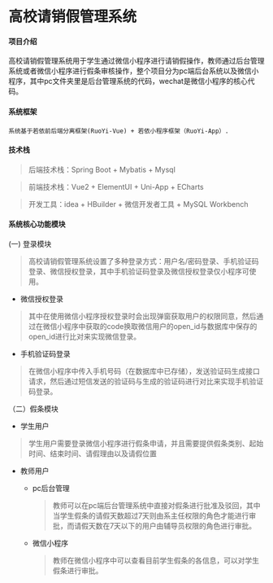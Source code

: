 # 高校请销假管理系统

#### 项目介绍

高校请销假管理系统用于学生通过微信小程序进行请销假操作，教师通过后台管理系统或者微信小程序进行假条审核操作，整个项目分为pc端后台系统以及微信小程序，其中pc文件夹里是后台管理系统的代码，wechat是微信小程序的核心代码。

#### 系统框架

    系统基于若依前后端分离框架(RuoYi-Vue) + 若依小程序框架（RuoYi-App）.

#### 技术栈

> 后端技术栈：Spring Boot + Mybatis + Mysql
    
> 前端技术栈：Vue2 + ElementUI + Uni-App + ECharts
    
> 开发工具：idea + HBuilder + 微信开发者工具 + MySQL Workbench

#### 系统核心功能模块

(一) 登录模块

> 高校请销假管理系统设置了多种登录方式：用户名/密码登录、手机验证码登录、微信授权登录，其中手机验证码登录及微信授权登录仅小程序可使用。

   * 微信授权登录
> 其中在使用微信小程序授权登录时会出现弹窗获取用户的权限同意，然后通过在微信小程序中获取的code换取微信用户的open_id与数据库中保存的open_id进行比对来实现微信登录。

   * 手机验证码登录
> 在微信小程序中传入手机号码（在数据库中已存储），发送验证码生成接口请求，然后通过短信发送的验证码与生成的验证码进行对比来实现手机验证码登录。


（二）假条模块

  * 学生用户
    
> 学生用户需要登录微信小程序进行假条申请，并且需要提供假条类别、起始时间、结束时间、请假理由以及请假位置

  * 教师用户
    * pc后台管理
      
      > 教师可以在pc端后台管理系统中直接对假条进行批准及驳回，其中当学生假条的请假天数超过7天则由系主任权限的角色才能进行审批，而请假天数在7天以下的用户由辅导员权限的角色进行审批。
    * 微信小程序
      
      > 教师在微信小程序中可以查看目前学生假条的各信息，可以对学生假条进行审批。
